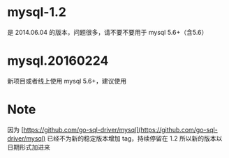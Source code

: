 
# mysql-1.2

是 2014.06.04 的版本，问题很多，请不要不要用于 mysql 5.6+（含5.6）

# mysql.20160224

新项目或者线上使用 mysql 5.6+，建议使用 

# Note

因为 [https://github.com/go-sql-driver/mysql](https://github.com/go-sql-driver/mysql) 已经不为新的稳定版本增加 tag，持续停留在 1.2 所以新的版本以日期形式加进来
